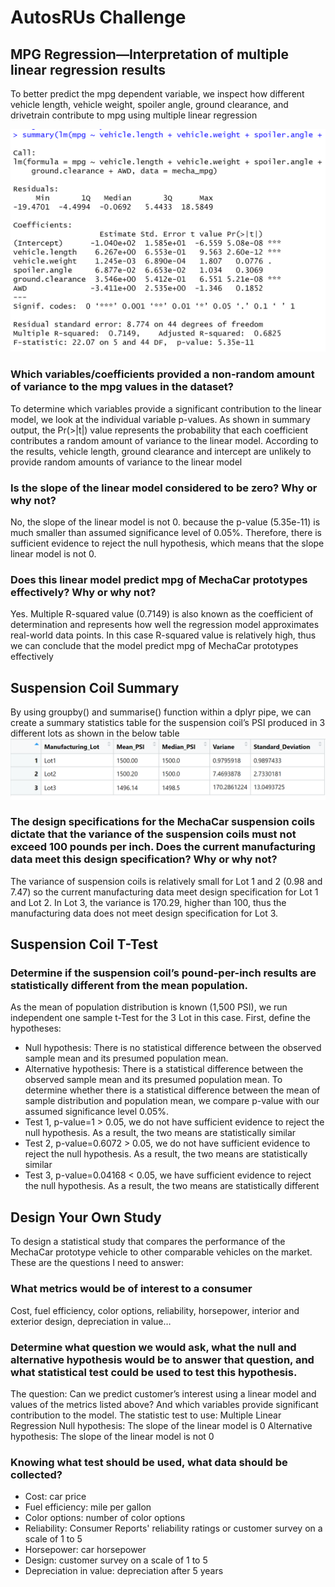 # AutosRUs Challenge
## MPG Regression—Interpretation of multiple linear regression results
To better predict the mpg dependent variable, we inspect how different vehicle length, vehicle weight, spoiler angle, ground clearance, and drivetrain contribute to mpg using multiple linear regression

![summary_multilinear](https://github.com/Thinguyen23/Thi_Module15Challenge/blob/master/images/summary_multilinear.png)
### Which variables/coefficients provided a non-random amount of variance to the mpg values in the dataset? 
To determine which variables provide a significant contribution to the linear model, we look at the individual variable p-values. As shown in summary output, the Pr(>|t|) value represents the probability that each coefficient contributes a random amount of variance to the linear model. According to the results, vehicle length, ground clearance and intercept are unlikely to provide random amounts of variance to the linear model
### Is the slope of the linear model considered to be zero? Why or why not?
No, the slope of the linear model is not 0. because the p-value (5.35e-11) is much smaller than assumed significance level of 0.05%. Therefore, there is sufficient evidence to reject the null hypothesis, which means that the slope linear model is not 0.
### Does this linear model predict mpg of MechaCar prototypes effectively? Why or why not? 
Yes. Multiple R-squared value (0.7149) is also known as the coefficient of determination and represents how well the regression model approximates real-world data points. In this case R-squared value is relatively high, thus we can conclude that the model predict mpg of MechaCar prototypes effectively

## Suspension Coil Summary
By using groupby() and summarise() function within a dplyr pipe, we can create a summary statistics table for the suspension coil’s PSI produced in 3 different lots as shown in the below table
![summary_table](https://github.com/Thinguyen23/Thi_Module15Challenge/blob/master/images/summary_table.png)
### The design specifications for the MechaCar suspension coils dictate that the variance of the suspension coils must not exceed 100 pounds per inch. Does the current manufacturing data meet this design specification? Why or why not? 
The variance of suspension coils is relatively small for Lot 1 and 2 (0.98 and 7.47) so the current manufacturing data meet design specification for Lot 1 and Lot 2. In Lot 3, the variance is 170.29, higher than 100, thus the manufacturing data does not meet design specification for Lot 3. 

## Suspension Coil T-Test
### Determine if the suspension coil’s pound-per-inch results are statistically different from the mean population. 
As the mean of population distribution is known (1,500 PSI), we run independent one sample t-Test for the 3 Lot in this case. First, define the hypotheses: 
- Null hypothesis: There is no statistical difference between the observed sample mean and its presumed population mean.
- Alternative hypothesis: There is a statistical difference between the observed sample mean and its presumed population mean.
To determine whether there is a statistical difference between the mean of sample distribution and population mean, we compare p-value with our assumed significance level 0.05%. 
-	Test 1, p-value=1 > 0.05, we do not have sufficient evidence to reject the null hypothesis. As a result, the two means are statistically similar
-	Test 2, p-value=0.6072 > 0.05, we do not have sufficient evidence to reject the null hypothesis. As a result, the two means are statistically similar
-	Test 3, p-value=0.04168 < 0.05, we have sufficient evidence to reject the null hypothesis. As a result, the two means are statistically different

## Design Your Own Study
 To design a statistical study that compares the performance of the MechaCar prototype vehicle to other comparable vehicles on the market. These are the questions I need to answer:
### What metrics would be of interest to a consumer
Cost, fuel efficiency, color options, reliability, horsepower, interior and exterior design, depreciation in value…
### Determine what question we would ask, what the null and alternative hypothesis would be to answer that question, and what statistical test could be used to test this hypothesis.
The question: Can we predict customer’s interest using a linear model and values of the metrics listed above? And which variables provide significant contribution to the model.
The statistic test to use: Multiple Linear Regression
Null hypothesis: The slope of the linear model is 0
Alternative hypothesis: The slope of the linear model is not 0
### Knowing what test should be used, what data should be collected? 
- Cost: car price
- Fuel efficiency: mile per gallon
- Color options: number of color options
- Reliability: Consumer Reports' reliability ratings or customer survey on a scale of 1 to 5
- Horsepower: car horsepower
- Design: customer survey on a scale of 1 to 5
- Depreciation in value: depreciation after 5 years





